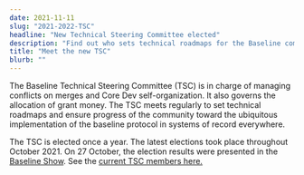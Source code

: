 ```yaml
---
date: 2021-11-11
slug: "2021-2022-TSC"
headline: "New Technical Steering Committee elected"
description: "Find out who sets technical roadmaps for the Baseline community."
title: "Meet the new TSC"
blurb: ""
---
```


The Baseline Technical Steering Committee (TSC) is in charge of managing conflicts on merges and Core Dev self-organization. It also governs the allocation of grant money. The TSC meets regularly to set technical roadmaps and ensure progress of the community toward the ubiquitous implementation of the baseline protocol in systems of record everywhere.

The TSC is elected once a year. The latest elections took place throughout October 2021. On 27 October, the election results were presented in the [Baseline Show](https://youtu.be/LcrTRf_JKW0?t=107). See the [current TSC members here.](https://docs.baseline-protocol.org/community/community-leaders#your-technical-steering-committee-1)
